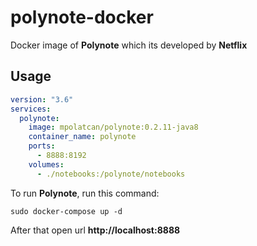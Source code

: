 # polynote-docker

Docker image of **Polynote** which its developed by **Netflix**

## Usage

```yaml
version: "3.6"
services:
  polynote:
    image: mpolatcan/polynote:0.2.11-java8
    container_name: polynote
    ports:
      - 8888:8192
    volumes:
      - ./notebooks:/polynote/notebooks
```

To run **Polynote**, run this command:
    
    sudo docker-compose up -d
    
After that open url **http://localhost:8888**